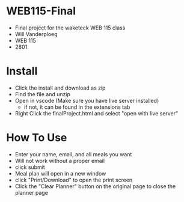 # WEB115-Final
- Final project for the waketeck WEB 115 class
- Will Vanderploeg
- WEB 115
- 2801

# Install
- Click the install and download as zip
- Find the file and unzip
- Open in vscode (Make sure you have live server installed)
    - if not, it can be found in the extensions tab
- Right Click the finalProject.html and select "open with live server"


# How To Use
- Enter your name, email, and all meals you want
- Will not work without a proper email
- click submit
- Meal plan will open in a new window
- click "Print/Download" to open the print screen
- Click the "Clear Planner" button on the original page to close the planner page